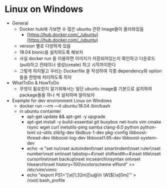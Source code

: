 # Linux on Windows

- General
  - Docker hub에 가보면 수 많은 ubuntu 관련 Image들이 올라와있음
    - [https://hub.docker.com/_/ubuntu](https://hub.docker.com/_/ubuntu)
  - version 별로 다양하게 있음
  - 18.04 bionic을 설치하도록 해보자
  - 사실 docker run 을 이용하면 이미지가 저장되어있는지 확인하고 다운로드(pull)하고 컨테이너 생성(create) 하고 시작까지한다
  - 그렇게 하지말고 우리는 Dockerfile 을 작성하여 각종 dependency와 option들을 한방에 처리하도록 하자
- WhatToDo & HowToDo
  - 무엇이 필요한지 알기위해서는 일단 ubuntu image를 기본으로 설치하여 package들을 하나 씩 설치하며 알아보자
- Example for dev environment Linux on Windows
  - docker run —rm —it ubuntu:18.04 /bin/bash
  - in ubuntu containter
    - apt-get update && apt-get -y upgrade
    - apt-get install -y build-essential git busybox net-tools vim cmake rsync wget curl inetutils-ping samba clang-6.0 python python-lxml xz-utils zlib1g-dev libdbus-1-dev pkg-config libboost-thread-dev libboost-log-dev libboost1.65-dev libboost-system-dev
    - echo -e "set nu\nset autoindent\nset smartindent\nset ruler\nset number\nset sm\nset tabstop=4\nset shiftwidth=4\nset title\nset cursorline\nset backup\nset incsearch\nsyntax on\nset hlsearch\nset history=100\ncolorscheme elflord" >> /etc/vim/vimrc
    - echo "export PS1='\[\e[1;32m\][\u@\h \W]\$\[\e[0m\]'" > /root/.bash_profile
